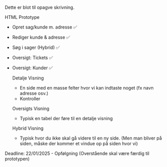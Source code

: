 Dette er blot til opagve skrivning. 


HTML Prototype
- Opret sag/kunde m. adresse ✅
- Rediger kunde & adresse ✅
- Søg i sager (Hybrid) ✅
- Oversigt: Tickets ✅
- Oversigt: Kunder ✅


  Detalje Visning 
  - En side med en masse felter hvor vi kan indtaste noget (fx navn adresse osv.)
  - Kontroller

  Oversigts Visning
  - Typisk en tabel der føre til en detalje visning

  Hybrid Visning
  - Typisk hvor du ikke skal gå videre til en ny side. (Men man bliver på siden, måske der kommer et vindue op på siden hvor vi) 


Deadline: 22/01/2025 - Opfølgning (Overstående skal være færdig til prototypen)
